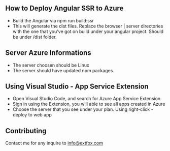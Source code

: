 ## How to Deploy Angular SSR to Azure
- Build the Angular via npm run build:ssr
- This will generate the dist files. Replace the browser | server directories with the one that you've got on build under your angular project. Should be under /dist folder.

## Server Azure Informations
- The server choosen should be Linux
- The server should have updated npm packages.

## Using Visual Studio - App Service Extension
- Open Visual Studio Code, and search for Azure App Service Extension
- Sign in using the Extension, you will able to see all apps created in Azure
- Choose the server that you see under your plan. Using right-click - deploy to web app

## Contributing
Contact me for any inquire to info@extfox.com